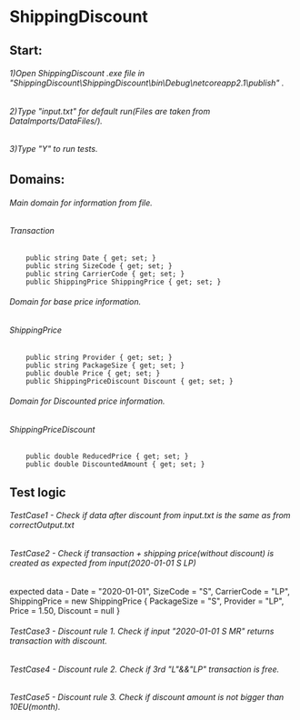 # ShippingDiscount
## Start:
###### 1)Open ShippingDiscount .exe file in "ShippingDiscount\ShippingDiscount\bin\Debug\netcoreapp2.1\publish" .
###### 2)Type "input.txt" for default run(Files are taken from DataImports/DataFiles/).
###### 3)Type "Y" to run tests.

## Domains:
###### Main domain for information from file.
###### Transaction
        public string Date { get; set; }
        public string SizeCode { get; set; }
        public string CarrierCode { get; set; }
        public ShippingPrice ShippingPrice { get; set; }
        
###### Domain for base price information.
###### ShippingPrice
        public string Provider { get; set; }
        public string PackageSize { get; set; }
        public double Price { get; set; }
        public ShippingPriceDiscount Discount { get; set; }
        
###### Domain for Discounted price information.
###### ShippingPriceDiscount
        public double ReducedPrice { get; set; }
        public double DiscountedAmount { get; set; }


## Test logic
###### TestCase1 - Check if data after discount from input.txt is the same as from correctOutput.txt
###### TestCase2 - Check if transaction + shipping price(without discount) is created as expected from input(2020-01-01 S LP)
expected data - Date = "2020-01-01",
                SizeCode = "S",
                CarrierCode = "LP",
                ShippingPrice = new ShippingPrice
                {
                    PackageSize = "S",
                    Provider = "LP",
                    Price = 1.50,
                    Discount = null
                }
###### TestCase3 - Discount rule 1. Check if input "2020-01-01 S MR" returns transaction with discount.
###### TestCase4 - Discount rule 2. Check if 3rd "L"&&"LP" transaction is free.
###### TestCase5 - Discount rule 3. Check if discount amount is not bigger than 10EU(month).
